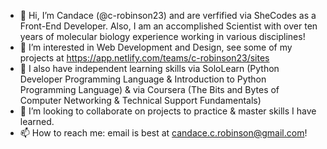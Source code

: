 - 👋 Hi, I’m Candace (@c-robinson23) and are verfified via SheCodes as a Front-End Developer. Also, I am an accomplished Scientist with over ten years of molecular biology experience working in various disciplines!
- 👀 I’m interested in Web Development and Design, see some of my projects at https://app.netlify.com/teams/c-robinson23/sites
- 🌱 I also have independent learning skills via SoloLearn (Python Developer Programming Language & Introduction to Python Programming Language) & via Coursera 
   (The Bits and Bytes of Computer Networking & Technical Support Fundamentals)
- 💞️ I’m looking to collaborate on projects to practice & master skills I have learned.
- 📫 How to reach me: email is best at candace.c.robinson@gmail.com!

<!---
c-robinson23/c-robinson23 is a ✨ special ✨ repository because its `README.md` (this file) appears on your GitHub profile.
You can click the Preview link to take a look at your changes.
--->
